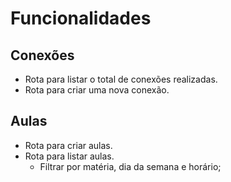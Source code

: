 # Funcionalidades

## Conexões

- Rota para listar o total de conexões realizadas.
- Rota para criar uma nova conexão.

## Aulas

- Rota para criar aulas.
- Rota para listar aulas.
    - Filtrar por matéria, dia da semana e horário;
